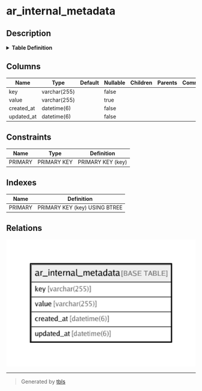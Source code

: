 # ar_internal_metadata

## Description

<details>
<summary><strong>Table Definition</strong></summary>

```sql
CREATE TABLE `ar_internal_metadata` (
  `key` varchar(255) NOT NULL,
  `value` varchar(255) DEFAULT NULL,
  `created_at` datetime(6) NOT NULL,
  `updated_at` datetime(6) NOT NULL,
  PRIMARY KEY (`key`)
) ENGINE=InnoDB DEFAULT CHARSET=utf8mb4 COLLATE=utf8mb4_0900_ai_ci
```

</details>

## Columns

| Name | Type | Default | Nullable | Children | Parents | Comment |
| ---- | ---- | ------- | -------- | -------- | ------- | ------- |
| key | varchar(255) |  | false |  |  |  |
| value | varchar(255) |  | true |  |  |  |
| created_at | datetime(6) |  | false |  |  |  |
| updated_at | datetime(6) |  | false |  |  |  |

## Constraints

| Name | Type | Definition |
| ---- | ---- | ---------- |
| PRIMARY | PRIMARY KEY | PRIMARY KEY (key) |

## Indexes

| Name | Definition |
| ---- | ---------- |
| PRIMARY | PRIMARY KEY (key) USING BTREE |

## Relations

![er](ar_internal_metadata.png)

---

> Generated by [tbls](https://github.com/k1LoW/tbls)
